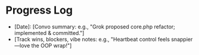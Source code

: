 # Progress Log
- [Date]: [Convo summary: e.g., "Grok proposed core.php refactor; implemented & committed."]
- [Track wins, blockers, vibe notes: e.g., "Heartbeat control feels snappier—love the OOP wrap!"]